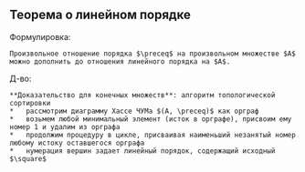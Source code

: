 ## Теорема о линейном порядке
Формулировка:
```spoiler-markdown
Произвольное отношение порядка $\preceq$ на произвольном множестве $A$ можно дополнить до отношения линейного порядка на $A$.
```

Д-во:
```spoiler-markdown
**Доказательство для конечных множеств**: алгоритм топологической сортировки
*   рассмотрим диаграмму Хассе ЧУМа $(A, \preceq)$ как орграф
*   возьмем любой минимальный элемент (исток в орграфе), присвоим ему номер 1 и удалим из орграфа
*   продолжим процедуру в цикле, присваивая наименьший незанятый номер любому истоку оставшегося орграфа
*   нумерация вершин задает линейный порядок, содержащий исходный
$\square$
```
